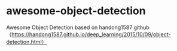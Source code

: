 # awesome-object-detection
Awesome Object Detection based on handong1587 github（https://handong1587.github.io/deep_learning/2015/10/09/object-detection.html）
